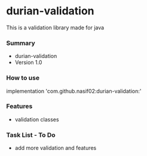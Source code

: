 # durian-validation #

This is a validation library made for java

### Summary ###

* durian-validation
* Version 1.0


### How to use ###

implementation 'com.github.nasif02:durian-validation:'


### Features ###

* validation classes


### Task List - To Do ###

* add more validation and features